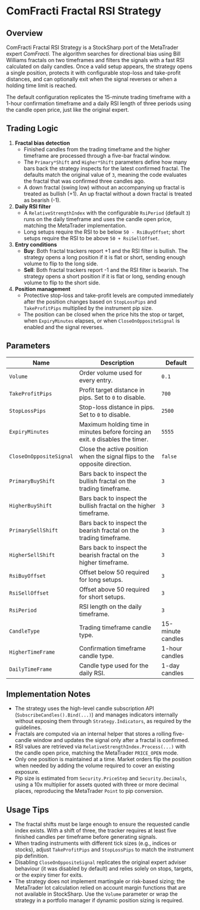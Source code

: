 # ComFracti Fractal RSI Strategy

## Overview
ComFracti Fractal RSI Strategy is a StockSharp port of the MetaTrader expert *ComFracti*. The algorithm searches for directional bias using Bill Williams fractals on two timeframes and filters the signals with a fast RSI calculated on daily candles. Once a valid setup appears, the strategy opens a single position, protects it with configurable stop-loss and take-profit distances, and can optionally exit when the signal reverses or when a holding time limit is reached.

The default configuration replicates the 15-minute trading timeframe with a 1-hour confirmation timeframe and a daily RSI length of three periods using the candle open price, just like the original expert.

## Trading Logic
1. **Fractal bias detection**
   - Finished candles from the trading timeframe and the higher timeframe are processed through a five-bar fractal window.
   - The `Primary*Shift` and `Higher*Shift` parameters define how many bars back the strategy inspects for the latest confirmed fractal. The defaults match the original value of `3`, meaning the code evaluates the fractal that was confirmed three candles ago.
   - A down fractal (swing low) without an accompanying up fractal is treated as bullish (+1). An up fractal without a down fractal is treated as bearish (-1).
2. **Daily RSI filter**
   - A `RelativeStrengthIndex` with the configurable `RsiPeriod` (default `3`) runs on the daily timeframe and uses the candle open price, matching the MetaTrader implementation.
   - Long setups require the RSI to be below `50 - RsiBuyOffset`; short setups require the RSI to be above `50 + RsiSellOffset`.
3. **Entry conditions**
   - **Buy**: Both fractal trackers report +1 and the RSI filter is bullish. The strategy opens a long position if it is flat or short, sending enough volume to flip to the long side.
   - **Sell**: Both fractal trackers report -1 and the RSI filter is bearish. The strategy opens a short position if it is flat or long, sending enough volume to flip to the short side.
4. **Position management**
   - Protective stop-loss and take-profit levels are computed immediately after the position changes based on `StopLossPips` and `TakeProfitPips` multiplied by the instrument pip size.
   - The position can be closed when the price hits the stop or target, when `ExpiryMinutes` elapses, or when `CloseOnOppositeSignal` is enabled and the signal reverses.

## Parameters
| Name | Description | Default |
| ---- | ----------- | ------- |
| `Volume` | Order volume used for every entry. | `0.1` |
| `TakeProfitPips` | Profit target distance in pips. Set to `0` to disable. | `700` |
| `StopLossPips` | Stop-loss distance in pips. Set to `0` to disable. | `2500` |
| `ExpiryMinutes` | Maximum holding time in minutes before forcing an exit. `0` disables the timer. | `5555` |
| `CloseOnOppositeSignal` | Close the active position when the signal flips to the opposite direction. | `false` |
| `PrimaryBuyShift` | Bars back to inspect the bullish fractal on the trading timeframe. | `3` |
| `HigherBuyShift` | Bars back to inspect the bullish fractal on the higher timeframe. | `3` |
| `PrimarySellShift` | Bars back to inspect the bearish fractal on the trading timeframe. | `3` |
| `HigherSellShift` | Bars back to inspect the bearish fractal on the higher timeframe. | `3` |
| `RsiBuyOffset` | Offset below 50 required for long setups. | `3` |
| `RsiSellOffset` | Offset above 50 required for short setups. | `3` |
| `RsiPeriod` | RSI length on the daily timeframe. | `3` |
| `CandleType` | Trading timeframe candle type. | 15-minute candles |
| `HigherTimeFrame` | Confirmation timeframe candle type. | 1-hour candles |
| `DailyTimeFrame` | Candle type used for the daily RSI. | 1-day candles |

## Implementation Notes
- The strategy uses the high-level candle subscription API (`SubscribeCandles().Bind(...)`) and manages indicators internally without exposing them through `Strategy.Indicators`, as required by the guidelines.
- Fractals are computed via an internal helper that stores a rolling five-candle window and updates the signal only after a fractal is confirmed.
- RSI values are retrieved via `RelativeStrengthIndex.Process(...)` with the candle open price, matching the MetaTrader `PRICE_OPEN` mode.
- Only one position is maintained at a time. Market orders flip the position when needed by adding the volume required to cover an existing exposure.
- Pip size is estimated from `Security.PriceStep` and `Security.Decimals`, using a 10x multiplier for assets quoted with three or more decimal places, reproducing the MetaTrader `Point` to pip conversion.

## Usage Tips
- The fractal shifts must be large enough to ensure the requested candle index exists. With a shift of three, the tracker requires at least five finished candles per timeframe before generating signals.
- When trading instruments with different tick sizes (e.g., indices or stocks), adjust `TakeProfitPips` and `StopLossPips` to match the instrument pip definition.
- Disabling `CloseOnOppositeSignal` replicates the original expert adviser behaviour (it was disabled by default) and relies solely on stops, targets, or the expiry timer for exits.
- The strategy does not implement martingale or risk-based sizing; the MetaTrader lot calculation relied on account margin functions that are not available in StockSharp. Use the `Volume` parameter or wrap the strategy in a portfolio manager if dynamic position sizing is required.
